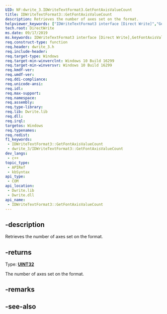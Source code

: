 ```yaml
---
UID: NF:dwrite_3.IDWriteTextFormat3.GetFontAxisValueCount
title: IDWriteTextFormat3::GetFontAxisValueCount
description: Retrieves the number of axes set on the format.
helpviewer_keywords: ["IDWriteTextFormat3 interface [Direct Write]","GetFontAxisValueCount method","IDWriteTextFormat3.GetFontAxisValueCount","IDWriteTextFormat3::GetFontAxisValueCount","GetFontAxisValueCount","GetFontAxisValueCount method [Direct Write]","GetFontAxisValueCount method [Direct Write]","IDWriteTextFormat3 interface","directwrite.idwritetextformat3_getfontaxisvaluecount","dwrite_3/IDWriteTextFormat3::GetFontAxisValueCount"]
tech.root: DirectWrite
ms.date: 09/17/2019
ms.keywords: IDWriteTextFormat3 interface [Direct Write],GetFontAxisValueCount method, IDWriteTextFormat3.GetFontAxisValueCount, IDWriteTextFormat3::GetFontAxisValueCount, GetFontAxisValueCount, GetFontAxisValueCount method [Direct Write], GetFontAxisValueCount method [Direct Write],IDWriteTextFormat3 interface, directwrite.idwritetextformat3_getfontaxisvaluecount, dwrite_3/IDWriteTextFormat3::GetFontAxisValueCount
req.construct-type: function
req.header: dwrite_3.h
req.include-header: 
req.target-type: Windows
req.target-min-winverclnt: Windows 10 Build 16299
req.target-min-winversvr: Windows 10 Build 16299
req.kmdf-ver: 
req.umdf-ver: 
req.ddi-compliance: 
req.unicode-ansi: 
req.idl: 
req.max-support: 
req.namespace: 
req.assembly: 
req.type-library: 
req.lib: Dwrite.lib
req.dll: 
req.irql: 
targetos: Windows
req.typenames: 
req.redist: 
f1_keywords:
 - IDWriteTextFormat3::GetFontAxisValueCount
 - dwrite_3/IDWriteTextFormat3::GetFontAxisValueCount
dev_langs:
 - c++
topic_type:
 - APIRef
 - kbSyntax
api_type:
 - COM
api_location:
 - Dwrite.lib
 - Dwrite.dll
api_name:
 - IDWriteTextFormat3::GetFontAxisValueCount
---
```


## -description

Retrieves the number of axes set on the format.



## -returns

Type: **[UINT32](/windows/win32/winprog/windows-data-types)**

The number of axes set on the format.

## -remarks

## -see-also

